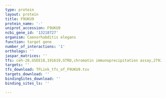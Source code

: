```yaml
---
type: protein
layout: protein
title: F9UKU9
protein_name: '-'
uniprot_accession: F9UKU9
ncbi_gene_id: '13218727'
organism: Caenorhabditis elegans
function: target gene
number_of_interactions: '1'
orthologs: ''
jaspar_matrices: ''
tfs: ceh-28,G5EE18,191619,GTRD,chromatin immunoprecipitation assay,27924024%5Buid%5D,No
targets: ''
tfs_download: TFLink_tfs_of_F9UKU9.tsv
targets_download: ''
bindingSites_download: ''
binding_sites_ls: ''

---
```

